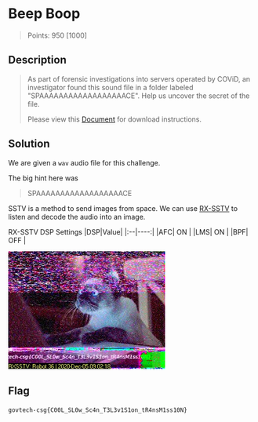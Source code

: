 # Beep Boop

> Points: 950 [1000]

## Description

> As part of forensic investigations into servers operated by COViD, an investigator found this sound file in a folder labeled "SPAAAAAAAAAAAAAAAAAACE". Help us uncover the secret of the file.
> 
> Please view this [Document](https://docs.google.com/document/d/1GrQ6znlN2Z0tu_uAPAs1qrn6by24I51mq8RIIHmFGDU/edit?usp=sharing) for download instructions.

## Solution

We are given a `wav` audio file for this challenge.

The big hint here was
> SPAAAAAAAAAAAAAAAAAACE

SSTV is a method to send images from space. We can use [RX-SSTV](http://users.belgacom.net/hamradio/rxsstv.htm) to listen and decode the audio into an image.

RX-SSTV DSP Settings
|DSP|Value|
|:--|----:|
|AFC| ON  |
|LMS| ON  |
|BPF| OFF |

![SSTV Image](sstv_image.jpg)

## Flag
`govtech-csg{C00L_SL0w_Sc4n_T3L3v1S1on_tR4nsM1ss10N}`
